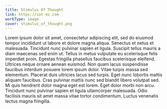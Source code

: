 ```yaml
---
title: Stimulus Of Thought
link: https://sot-mz.com
workType: image
cover: stimulus_of_thought.png
---
```


Lorem ipsum dolor sit amet, consectetur adipiscing elit, sed do eiusmod tempor incididunt ut labore et dolore magna aliqua. Senectus et netus et malesuada. Tincidunt nunc pulvinar sapien et ligula. Suscipit tellus mauris a diam maecenas sed enim ut. Tellus in metus vulputate eu scelerisque felis imperdiet proin. Egestas fringilla phasellus faucibus scelerisque eleifend. Ultrices neque ornare aenean euismod. Non quam lacus suspendisse faucibus interdum posuere lorem ipsum dolor. Vitae turpis massa sed elementum. Placerat duis ultricies lacus sed turpis. Eget nunc lobortis mattis aliquam faucibus. Cras pulvinar mattis nunc sed blandit libero volutpat sed. Mi quis hendrerit dolor magna eget est lorem. Eget dolor morbi non arcu. Tincidunt nunc pulvinar sapien et ligula ullamcorper malesuada. Odio facilisis mauris sit amet massa vitae tortor condimentum. Luctus venenatis lectus magna fringilla.
